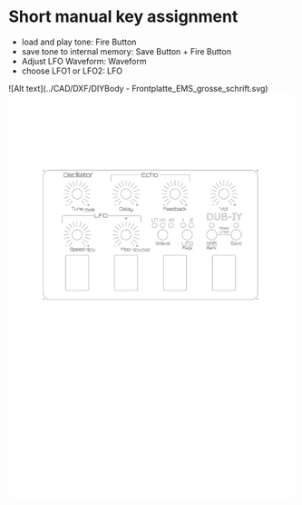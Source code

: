 # Short manual key assignment

* load and play tone: Fire Button
* save tone to internal memory: Save Button + Fire Button
* Adjust LFO Waveform: Waveform
* choose LFO1 or LFO2: LFO

![Alt text](../CAD/DXF/DIYBody - Frontplatte_EMS_grosse_schrift.svg)
<img src="../CAD/DXF/DIYBody - Frontplatte_EMS_grosse_schrift.svg">
